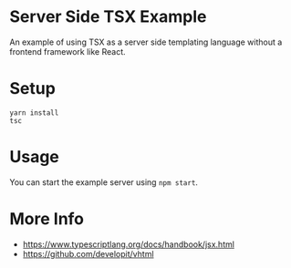 # Server Side TSX Example

An example of using TSX as a server side templating language without a frontend framework like React.

# Setup

```
yarn install
tsc
```

# Usage

You can start the example server using `npm start`.

# More Info

- https://www.typescriptlang.org/docs/handbook/jsx.html
- https://github.com/developit/vhtml